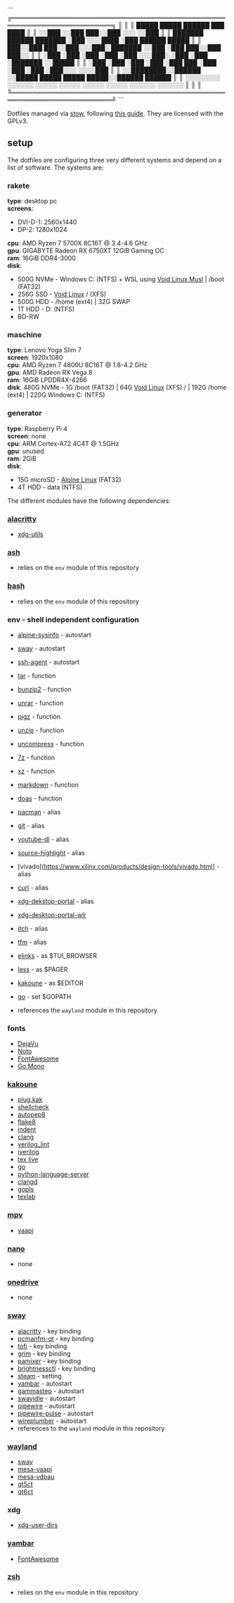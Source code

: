 ´´´
╔═════════════════════════════════════════════════════════════════════════╗
║                                                                         ║
║       █████           █████       ██████   ███  ████                    ║
║      ░░███           ░░███       ███░░███ ░░░  ░░███                    ║
║    ███████   ██████  ███████    ░███ ░░░  ████  ░███   ██████   █████   ║
║   ███░░███  ███░░███░░░███░    ███████   ░░███  ░███  ███░░███ ███░░    ║
║  ░███ ░███ ░███ ░███  ░███    ░░░███░     ░███  ░███ ░███████ ░░█████   ║
║  ░███ ░███ ░███ ░███  ░███ ███  ░███      ░███  ░███ ░███░░░   ░░░░███  ║
║  ░░████████░░██████   ░░█████   █████     █████ █████░░██████  ██████   ║
║   ░░░░░░░░  ░░░░░░     ░░░░░   ░░░░░     ░░░░░ ░░░░░  ░░░░░░  ░░░░░░    ║
║                                                                         ║
╚═════════════════════════════════════════════════════════════════════════╝
´´´

Dotfiles managed via [stow](https://www.gnu.org/software/stow/), following [this guide](http://brandon.invergo.net/news/2012-05-26-using-gnu-stow-to-manage-your-dotfiles.html). They are licensed with the GPLv3.

## setup

The dotfiles are configuring three very different systems and depend on a list of software. The systems are:

### rakete

**type**: desktop pc\
**screens**:
* DVI-D-1: 2560x1440
* DP-2: 1280x1024

**cpu**: AMD Ryzen 7 5700X 8C16T @ 3.4-4.6 GHz\
**gpu**: GIGABYTE Radeon RX 6750XT 12GiB Gaming OC\
**ram**: 16GiB DDR4-3000\
**disk**:
* 500G NVMe - Windows C: (NTFS) + WSL using [Void Linux Musl](https://github.com/am11/VoidMuslWSL) | /boot (FAT32)
* 256G SSD - [Void Linux](https://voidlinux.org) / (XFS)
* 500G HDD - /home (ext4) | 32G SWAP
* 1T HDD - D: (NTFS)
* BD-RW

### maschine

**type**: Lenovo Yoga Slim 7\
**screen**: 1920x1080\
**cpu**: AMD Ryzen 7 4800U 8C16T @ 1.8-4.2 GHz\
**gpu**: AMD Radeon RX Vega 8\
**ram**: 16GiB LPDDR4X-4266\
**disk**: 480G NVMe - 1G /boot (FAT32) | 64G [Void Linux](https://voidlinux.org) (XFS) / | 192G /home (ext4) | 220G Windows C: (NTFS)

### generator

**type**: Raspberry Pi 4\
**screen**: none\
**cpu**: ARM Cortex-A72 4C4T @ 1.5GHz\
**gpu**: unused\
**ram**: 2GiB\
**disk**:
* 15G microSD - [Alpine Linux](https://alpinelinux.org) (FAT32)
* 4T HDD - data (NTFS)

The different modules have the following dependencies:

### [alacritty](https://github.com/alacritty/alacritty)

* [xdg-utils](https://www.freedesktop.org/wiki/Software/xdg-utils/)

### [ash](https://busybox.net)

* relies on the ```env``` module of this repository

### [bash](https://www.gnu.org/software/bash/)

* relies on the ```env``` module of this repository

### env - shell independent configuration

* [alpine-sysinfo](https://github.com/tmahlburg/bin/blob/main/alpine-sysinfo) - autostart
* [sway](https://swaywm.org) - autostart
* [ssh-agent](https://www.openssh.com) - autostart
* [tar](https://www.gnu.org/software/tar/tar.html) - function
* [bunzip2](https://sourceware.org/bzip2/) - function
* [unrar](https://www.rarlab.com/rar_add.htm) - function
* [pigz](https://zlib.net/pigz/) - function
* [unzip](http://infozip.sourceforge.net) - function
* [uncompress](https://www.gzip.org) - function
* [7z](http://p7zip.sourceforge.net) - function
* [xz](https://tukaani.org/xz/format.html) - function
* [markdown](http://www.pell.portland.or.us/~orc/Code/discount/) - function
* [doas](https://github.com/Duncaen/OpenDoas) - function
* [pacman](https://archlinux.org/pacman/) - alias
* [git](https://git-scm.com) - alias
* [youtube-dl](https://youtube-dl.org) - alias
* [source-highlight](https://www.gnu.org/software/src-highlite/) - alias
* [vivado](https://www.xilinx.com/products/design-tools/vivado.html] - alias
* [curl](https://curl.se) - alias
* [xdg-dekstop-portal](https://github.com/flatpak/xdg-desktop-portal) - alias
* [xdg-desktop-portal-wlr](https://github.com/emersion/xdg-desktop-portal-wlr)
* [itch](https://itch.io/app) - alias
* [tfm](https://github.com/tmahlburg/tfm) - alias
* [elinks](http://elinks.or.cz) - as $TUI_BROWSER
* [less](http://www.greenwoodsoftware.com/less/) - as $PAGER
* [kakoune](https://kakoune.org) - as $EDITOR
* [go](https://golang.org) - set $GOPATH

* references the ```wayland``` module in this repository

### fonts

* [DejaVu](https://dejavu-fonts.github.io)
* [Noto](https://www.google.com/get/noto/)
* [FontAwesome](https://fontawesome.com)
* [Go Mono](https://go.dev/blog/go-fonts)

### [kakoune](https://kakoune.org)

* [plug.kak](https://github.com/andreyorst/plug.kak)
* [shellcheck](https://www.shellcheck.net)
* [autopep8](https://pypi.org/project/autopep8/)
* [flake8](https://flake8.pycqa.org)
* [indent](https://www.gnu.org/software/indent/)
* [clang](https://clang.llvm.org)
* [verilog_lint](https://github.com/tmahlburg/bin/blob/main/verilog_lint)
* [iverilog](http://iverilog.icarus.com)
* [tex live](https://www.tug.org/texlive/)
* [go](https://golang.org)
* [python-language-server](https://github.com/palantir/python-language-server)
* [clangd](https://clangd.llvm.org)
* [gopls](https://pkg.go.dev/golang.org/x/tools/gopls)
* [texlab](https://github.com/latex-lsp/texlab)

### [mpv](https://mpv.io)

* [vaapi](https://www.freedesktop.org/wiki/Software/vaapi/)

### [nano](https://www.nano-editor.org)

* none

### [onedrive](https://abraunegg.github.io)

* none

### [sway](https://swaywm.org)

* [alacritty](https://github.com/alacritty/alacritty) - key binding
* [pcmanfm-qt](https://github.com/lxqt/pcmanfm-qt) - key binding
* [tofi](https://github.com/philj56/tofi) - key binding
* [grim](https://github.com/emersion/grim) - key binding
* [pamixer](https://github.com/cdemoulins/pamixer) - key binding
* [brightnessctl](https://github.com/Hummer12007/brightnessctl) - key binding
* [steam](https://store.steampowered.com/about/) - setting
* [yambar](https://codeberg.org/dnkl/yambar) - autostart
* [gammastep](https://gitlab.com/chinstrap/gammastep) - autostart
* [swayidle](https://github.com/swaywm/swayidle) - autostart
* [pipewire](https://pipewire.org) - autostart
* [pipewire-pulse](https://pipewire.org) - autostart
* [wireplumber](https://pipewire.pages.freedesktop.org/wireplumber/) - autostart
* references to the ```wayland``` module in this repository

### [wayland](https://wayland.freedesktop.org)

* [sway](https://swaywm.org)
* [mesa-vaapi](https://mesa3d.org)
* [mesa-vdpau](https://mesa3d.org)
* [qt5ct](https://github.com/desktop-app/qt5ct)
* [qt6ct](https://github.com/trialuser02/qt6ct)

### xdg

* [xdg-user-dirs](https://freedesktop.org/wiki/Software/xdg-user-dirs/)

### [yambar](https://codeberg.org/dnkl/yambar)

* [FontAwesome](https://fontawesome.com)

### [zsh](https://www.zsh.org)

* relies on the ```env``` module in this repository
